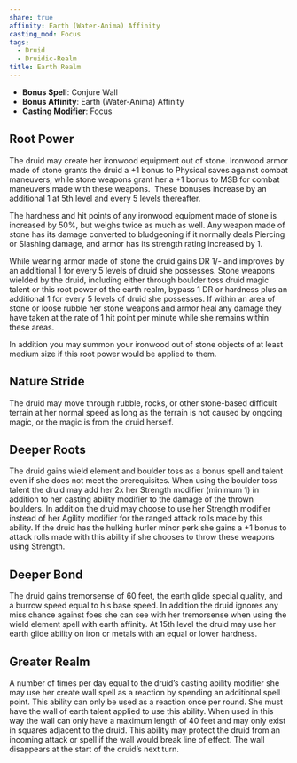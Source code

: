 ```yaml
---
share: true
affinity: Earth (Water-Anima) Affinity
casting_mod: Focus
tags:
  - Druid
  - Druidic-Realm
title: Earth Realm
---
```

- **Bonus Spell**: Conjure Wall
- **Bonus Affinity**: Earth (Water-Anima) Affinity
- **Casting Modifier**: Focus

## Root Power
The druid may create her ironwood equipment out of stone. Ironwood armor made of stone grants the druid a +1 bonus to Physical saves against combat maneuvers, while stone weapons grant her a +1 bonus to MSB for combat maneuvers made with these weapons.  These bonuses increase by an additional 1 at 5th level and every 5 levels thereafter.

The hardness and hit points of any ironwood equipment made of stone is increased by 50%, but weighs twice as much as well. Any weapon made of stone has its damage converted to bludgeoning if it normally deals Piercing or Slashing damage, and armor has its strength rating increased by 1.

While wearing armor made of stone the druid gains DR 1/- and improves by an additional 1 for every 5 levels of druid she possesses. Stone weapons wielded by the druid, including either through boulder toss druid magic talent or this root power of the earth realm, bypass 1 DR or hardness plus an additional 1 for every 5 levels of druid she possesses. If within an area of stone or loose rubble her stone weapons and armor heal any damage they have taken at the rate of 1 hit point per minute while she remains within these areas.

In addition you may summon your ironwood out of stone objects of at least medium size if this root power would be applied to them.
## Nature Stride
The druid may move through rubble, rocks, or other stone-based difficult terrain at her normal speed as long as the terrain is not caused by ongoing magic, or the magic is from the druid herself.
## Deeper Roots
The druid gains wield element and boulder toss as a bonus spell and talent even if she does not meet the prerequisites. When using the boulder toss talent the druid may add her 2x her Strength modifier (minimum 1) in addition to her casting ability modifier to the damage of the thrown boulders. In addition the druid may choose to use her Strength modifier instead of her Agility modifier for the ranged attack rolls made by this ability. If the druid has the hulking hurler minor perk she gains a +1 bonus to attack rolls made with this ability if she chooses to throw these weapons using Strength.
## Deeper Bond
The druid gains tremorsense of 60 feet, the earth glide special quality, and a burrow speed equal to his base speed. In addition the druid ignores any miss chance against foes she can see with her tremorsense when using the wield element spell with earth affinity. At 15th level the druid may use her earth glide ability on iron or metals with an equal or lower hardness.
## Greater Realm
A number of times per day equal to the druid’s casting ability modifier she may use her create wall spell as a reaction by spending an additional spell point. This ability can only be used as a reaction once per round. She must have the wall of earth talent applied to use this ability. When used in this way the wall can only have a maximum length of 40 feet and may only exist in squares adjacent to the druid. This ability may protect the druid from an incoming attack or spell if the wall would break line of effect. The wall disappears at the start of the druid’s next turn.